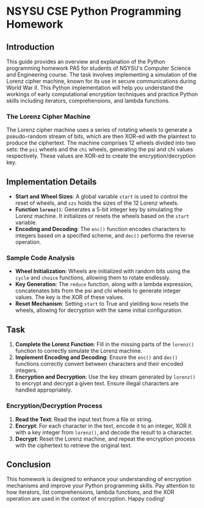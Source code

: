 # NSYSU CSE Python Programming Homework

## Introduction

This guide provides an overview and explanation of the Python programming homework PA5 for students of NSYSU's Computer Science and Engineering course. The task involves implementing a simulation of the Lorenz cipher machine, known for its use in secure communications during World War II. This Python implementation will help you understand the workings of early computational encryption techniques and practice Python skills including iterators, comprehensions, and lambda functions.

### The Lorenz Cipher Machine

The Lorenz cipher machine uses a series of rotating wheels to generate a pseudo-random stream of bits, which are then XOR-ed with the plaintext to produce the ciphertext. The machine comprises 12 wheels divided into two sets: the `psi` wheels and the `chi` wheels, generating the psi and chi values respectively. These values are XOR-ed to create the encryption/decryption key.

## Implementation Details

- **Start and Wheel Sizes**: A global variable `start` is used to control the reset of wheels, and `szs` holds the sizes of the 12 Lorenz wheels.
- **Function `lorenz()`**: Generates a 5-bit integer key by simulating the Lorenz machine. It initializes or resets the wheels based on the `start` variable.
- **Encoding and Decoding**: The `enc()` function encodes characters to integers based on a specified scheme, and `dec()` performs the reverse operation.

### Sample Code Analysis

- **Wheel Initialization**: Wheels are initialized with random bits using the `cycle` and `choice` functions, allowing them to rotate endlessly.
- **Key Generation**: The `reduce` function, along with a lambda expression, concatenates bits from the psi and chi wheels to generate integer values. The key is the XOR of these values.
- **Reset Mechanism**: Setting `start` to True and yielding `None` resets the wheels, allowing for decryption with the same initial configuration.

## Task

1. **Complete the Lorenz Function**: Fill in the missing parts of the `lorenz()` function to correctly simulate the Lorenz machine.
2. **Implement Encoding and Decoding**: Ensure the `enc()` and `dec()` functions correctly convert between characters and their encoded integers.
3. **Encryption and Decryption**: Use the key stream generated by `lorenz()` to encrypt and decrypt a given text. Ensure illegal characters are handled appropriately.

### Encryption/Decryption Process

1. **Read the Text**: Read the input text from a file or string.
2. **Encrypt**: For each character in the text, encode it to an integer, XOR it with a key integer from `lorenz()`, and decode the result to a character.
3. **Decrypt**: Reset the Lorenz machine, and repeat the encryption process with the ciphertext to retrieve the original text.

## Conclusion

This homework is designed to enhance your understanding of encryption mechanisms and improve your Python programming skills. Pay attention to how iterators, list comprehensions, lambda functions, and the XOR operation are used in the context of encryption. Happy coding!
